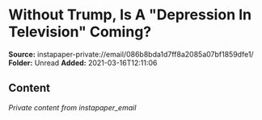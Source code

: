 # Without Trump, Is A "Depression In Television" Coming?

**Source:** instapaper-private://email/086b8bda1d7ff8a2085a07bf1859dfe1/
**Folder:** Unread
**Added:** 2021-03-16T12:11:06




## Content
*Private content from instapaper_email*
